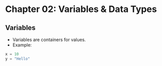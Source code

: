 # Chapter 02: Variables & Data Types

## Variables
- Variables are containers for values.
- Example:
```python
x = 10
y = "Hello"
```
